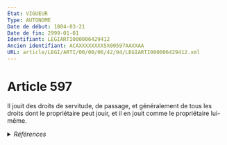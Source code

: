 ```yaml
---
État: VIGUEUR
Type: AUTONOME
Date de début: 1804-03-21
Date de fin: 2999-01-01
Identifiant: LEGIARTI000006429412
Ancien identifiant: ACAXXXXXXXX5X00597AAXXAA
URL: article/LEGI/ARTI/00/00/06/42/94/LEGIARTI000006429412.xml
---
```


<h1>Article 597</h1>

Il jouit des droits de servitude, de passage, et généralement de tous les droits
dont le propriétaire peut jouir, et il en jouit comme le propriétaire lui-même.


<details>
  <summary><em>Références</em></summary>

  <h2>Références faites par l'article</h2>
  
  <ul>
    <li>
      CODIFICATION source Loi 1804-01-30
    </li>
    <li>
      CREATION source Loi 1804-01-30 promulguée le 9 février 1804
    </li>
  </ul>
</details>
